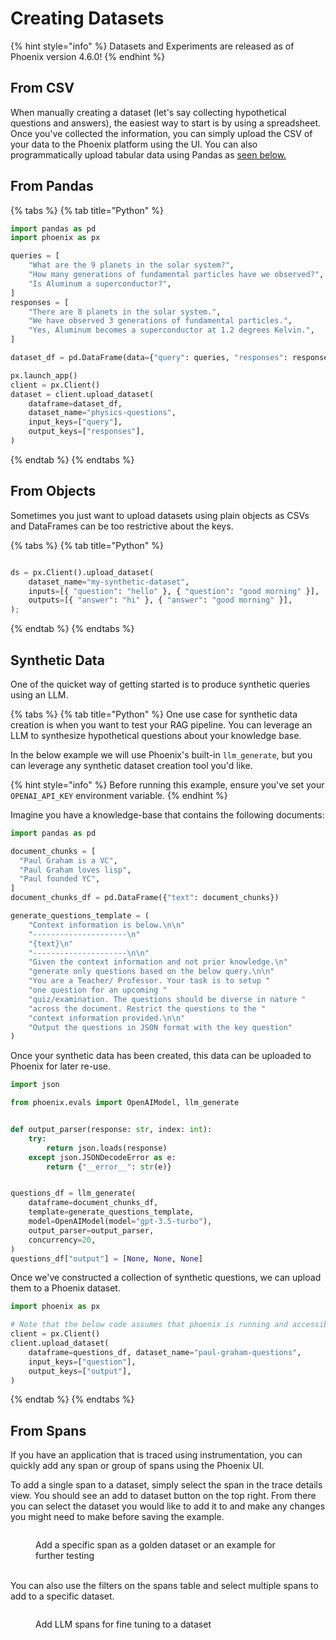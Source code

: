 # Creating Datasets

{% hint style="info" %}
Datasets and Experiments are released as of Phoenix version 4.6.0!
{% endhint %}

## From CSV

When manually creating a dataset (let's say collecting hypothetical questions and answers), the easiest way to start is by using a spreadsheet. Once you've collected the information, you can simply upload the CSV of your data to the Phoenix platform using the UI. You can also programmatically upload tabular data using Pandas as [seen below.](creating-datasets.md#from-pandas)

## From Pandas

{% tabs %}
{% tab title="Python" %}
```python
import pandas as pd
import phoenix as px

queries = [
    "What are the 9 planets in the solar system?",
    "How many generations of fundamental particles have we observed?",
    "Is Aluminum a superconductor?",
]
responses = [
    "There are 8 planets in the solar system.",
    "We have observed 3 generations of fundamental particles.",
    "Yes, Aluminum becomes a superconductor at 1.2 degrees Kelvin.",
]

dataset_df = pd.DataFrame(data={"query": queries, "responses": responses})

px.launch_app()
client = px.Client()
dataset = client.upload_dataset(
    dataframe=dataset_df,
    dataset_name="physics-questions",
    input_keys=["query"],
    output_keys=["responses"],
)

```
{% endtab %}
{% endtabs %}

## From Objects

Sometimes you just want to upload datasets using plain objects as CSVs and DataFrames can be too restrictive about the keys.&#x20;

{% tabs %}
{% tab title="Python" %}
```python

ds = px.Client().upload_dataset(
    dataset_name="my-synthetic-dataset",
    inputs=[{ "question": "hello" }, { "question": "good morning" }],
    outputs=[{ "answer": "hi" }, { "answer": "good morning" }],
);
```
{% endtab %}
{% endtabs %}

## Synthetic Data

One of the quicket way of getting started is to produce synthetic queries using an LLM.&#x20;

{% tabs %}
{% tab title="Python" %}
One use case for synthetic data creation is when you want to test your RAG pipeline. You can leverage an LLM to synthesize hypothetical questions about your knowledge base.

In the below example we will use Phoenix's built-in `llm_generate`, but you can leverage any synthetic dataset creation tool you'd like.

{% hint style="info" %}
Before running this example, ensure you've set your `OPENAI_API_KEY` environment variable.
{% endhint %}

Imagine you have a knowledge-base that contains the following documents:

```python
import pandas as pd

document_chunks = [
  "Paul Graham is a VC",
  "Paul Graham loves lisp",
  "Paul founded YC",
]
document_chunks_df = pd.DataFrame({"text": document_chunks})
```

```python
generate_questions_template = (
    "Context information is below.\n\n"
    "---------------------\n"
    "{text}\n"
    "---------------------\n\n"
    "Given the context information and not prior knowledge.\n"
    "generate only questions based on the below query.\n\n"
    "You are a Teacher/ Professor. Your task is to setup "
    "one question for an upcoming "
    "quiz/examination. The questions should be diverse in nature "
    "across the document. Restrict the questions to the "
    "context information provided.\n\n"
    "Output the questions in JSON format with the key question"
)
```

Once your synthetic data has been created, this data can be uploaded to Phoenix for later re-use.

```python
import json

from phoenix.evals import OpenAIModel, llm_generate


def output_parser(response: str, index: int):
    try:
        return json.loads(response)
    except json.JSONDecodeError as e:
        return {"__error__": str(e)}


questions_df = llm_generate(
    dataframe=document_chunks_df,
    template=generate_questions_template,
    model=OpenAIModel(model="gpt-3.5-turbo"),
    output_parser=output_parser,
    concurrency=20,
)
questions_df["output"] = [None, None, None]
```

Once we've constructed a collection of synthetic questions, we can upload them to a Phoenix dataset.

```python
import phoenix as px

# Note that the below code assumes that phoenix is running and accessible
client = px.Client()
client.upload_dataset(
    dataframe=questions_df, dataset_name="paul-graham-questions",
    input_keys=["question"],
    output_keys=["output"],
)
```
{% endtab %}
{% endtabs %}



## From Spans

If you have an application that is traced using instrumentation, you can quickly add any span or group of spans using the Phoenix UI.

To add a single span to a dataset, simply select the span in the trace details view. You should see an add to dataset button on the top right. From there you can select the dataset you would like to add it to and make any changes you might need to make before saving the example.

<figure><img src="https://storage.googleapis.com/arize-assets/phoenix/assets/images/add_span_to_dataset.png" alt=""><figcaption><p>Add a specific span as a golden dataset or an example for further testing</p></figcaption></figure>

\
You can also use the filters on the spans table and select multiple spans to add to a specific dataset.

<figure><img src="https://storage.googleapis.com/arize-assets/phoenix/assets/images/add_llm_spans_for_ft.png" alt=""><figcaption><p>Add LLM spans for fine tuning to a dataset</p></figcaption></figure>
